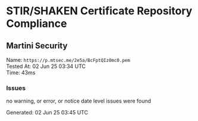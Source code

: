 # STIR/SHAKEN Certificate Repository Compliance

## Martini Security

Name: `https://p.mtsec.me/2e5a/BcFptQIz0mc0.pem`\
Tested At: 02 Jun 25 03:34 UTC\
Time: 43ms

### Issues

no warning, or error, or notice date level issues were found

Generated: 02 Jun 25 03:45 UTC